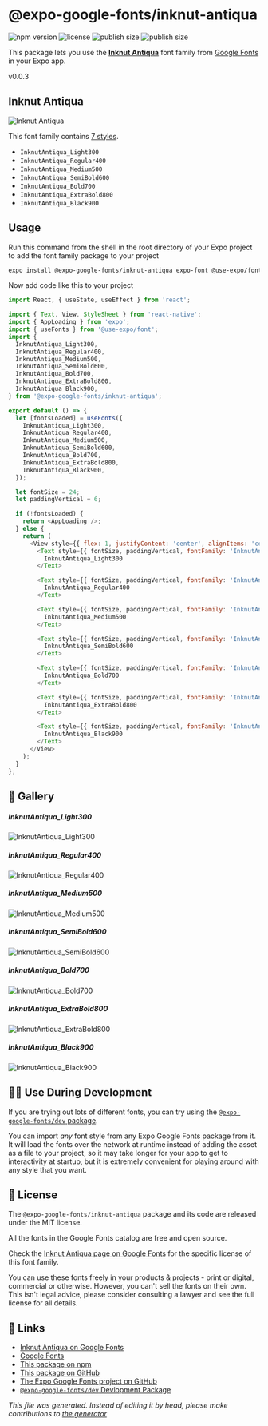 # @expo-google-fonts/inknut-antiqua

![npm version](https://flat.badgen.net/npm/v/@expo-google-fonts/inknut-antiqua)
![license](https://flat.badgen.net/github/license/expo/google-fonts)
![publish size](https://flat.badgen.net/packagephobia/install/@expo-google-fonts/inknut-antiqua)
![publish size](https://flat.badgen.net/packagephobia/publish/@expo-google-fonts/inknut-antiqua)

This package lets you use the [**Inknut Antiqua**](https://fonts.google.com/specimen/Inknut+Antiqua) font family from [Google Fonts](https://fonts.google.com/) in your Expo app.

v0.0.3

## Inknut Antiqua

![Inknut Antiqua](./font-family.png)

This font family contains [7 styles](#gallery).

- `InknutAntiqua_Light300`
- `InknutAntiqua_Regular400`
- `InknutAntiqua_Medium500`
- `InknutAntiqua_SemiBold600`
- `InknutAntiqua_Bold700`
- `InknutAntiqua_ExtraBold800`
- `InknutAntiqua_Black900`

## Usage

Run this command from the shell in the root directory of your Expo project to add the font family package to your project
```sh
expo install @expo-google-fonts/inknut-antiqua expo-font @use-expo/font
```

Now add code like this to your project
```js
import React, { useState, useEffect } from 'react';

import { Text, View, StyleSheet } from 'react-native';
import { AppLoading } from 'expo';
import { useFonts } from '@use-expo/font';
import {
  InknutAntiqua_Light300,
  InknutAntiqua_Regular400,
  InknutAntiqua_Medium500,
  InknutAntiqua_SemiBold600,
  InknutAntiqua_Bold700,
  InknutAntiqua_ExtraBold800,
  InknutAntiqua_Black900,
} from '@expo-google-fonts/inknut-antiqua';

export default () => {
  let [fontsLoaded] = useFonts({
    InknutAntiqua_Light300,
    InknutAntiqua_Regular400,
    InknutAntiqua_Medium500,
    InknutAntiqua_SemiBold600,
    InknutAntiqua_Bold700,
    InknutAntiqua_ExtraBold800,
    InknutAntiqua_Black900,
  });

  let fontSize = 24;
  let paddingVertical = 6;

  if (!fontsLoaded) {
    return <AppLoading />;
  } else {
    return (
      <View style={{ flex: 1, justifyContent: 'center', alignItems: 'center' }}>
        <Text style={{ fontSize, paddingVertical, fontFamily: 'InknutAntiqua_Light300' }}>
          InknutAntiqua_Light300
        </Text>

        <Text style={{ fontSize, paddingVertical, fontFamily: 'InknutAntiqua_Regular400' }}>
          InknutAntiqua_Regular400
        </Text>

        <Text style={{ fontSize, paddingVertical, fontFamily: 'InknutAntiqua_Medium500' }}>
          InknutAntiqua_Medium500
        </Text>

        <Text style={{ fontSize, paddingVertical, fontFamily: 'InknutAntiqua_SemiBold600' }}>
          InknutAntiqua_SemiBold600
        </Text>

        <Text style={{ fontSize, paddingVertical, fontFamily: 'InknutAntiqua_Bold700' }}>
          InknutAntiqua_Bold700
        </Text>

        <Text style={{ fontSize, paddingVertical, fontFamily: 'InknutAntiqua_ExtraBold800' }}>
          InknutAntiqua_ExtraBold800
        </Text>

        <Text style={{ fontSize, paddingVertical, fontFamily: 'InknutAntiqua_Black900' }}>
          InknutAntiqua_Black900
        </Text>
      </View>
    );
  }
};

```

## 🔡 Gallery

##### InknutAntiqua_Light300
![InknutAntiqua_Light300](./8fae03035a8fb6772fc7bcac683c4a01747a3902ede69b6897be980d35cd3c42.ttf.png)

##### InknutAntiqua_Regular400
![InknutAntiqua_Regular400](./bad6e7b6f2580d3870d5242c04a7edbb0712500e639570759d1b76b16ad225af.ttf.png)

##### InknutAntiqua_Medium500
![InknutAntiqua_Medium500](./f7bad3658649b817553e3c3a1e3b75b8b1c2f93af24d3ee0c2f491f13695cee4.ttf.png)

##### InknutAntiqua_SemiBold600
![InknutAntiqua_SemiBold600](./4249a7edc9acfbbb46d50638be038427a109d75df9478fd696a6d61ac2c6262b.ttf.png)

##### InknutAntiqua_Bold700
![InknutAntiqua_Bold700](./ed4800a911bc4a319bbb68949167b0e0c9149ae4542444b3643b0949f21dbebb.ttf.png)

##### InknutAntiqua_ExtraBold800
![InknutAntiqua_ExtraBold800](./58f6a2abd44b4a7ba81f42611ec481c40e08bed9129fec6f638b2dca583bf20d.ttf.png)

##### InknutAntiqua_Black900
![InknutAntiqua_Black900](./068486e18282d9c5300c186834bd1a055d1d4d2697ac3498756bc41e999b676b.ttf.png)


## 👩‍💻 Use During Development

If you are trying out lots of different fonts, you can try using the [`@expo-google-fonts/dev` package](https://github.com/expo/google-fonts/tree/master/font-packages/dev#readme).

You can import *any* font style from any Expo Google Fonts package from it. It will load the fonts
over the network at runtime instead of adding the asset as a file to your project, so it may take longer
for your app to get to interactivity at startup, but it is extremely convenient
for playing around with any style that you want.

## 📖 License

The `@expo-google-fonts/inknut-antiqua` package and its code are released under the MIT license.

All the fonts in the Google Fonts catalog are free and open source.

Check the [Inknut Antiqua page on Google Fonts](https://fonts.google.com/specimen/Inknut+Antiqua) for the specific license of this font family.

You can use these fonts freely in your products & projects - print or digital, commercial or otherwise. However, you can't sell the fonts on their own. This isn't legal advice, please consider consulting a lawyer and see the full license for all details.

## 🔗 Links

- [Inknut Antiqua on Google Fonts](https://fonts.google.com/specimen/Inknut+Antiqua)
- [Google Fonts](https://fonts.google.com/)
- [This package on npm](https://www.npmjs.com/package/@expo-google-fonts/inknut-antiqua)
- [This package on GitHub](https://github.com/expo/google-fonts/tree/master/font-packages/inknut-antiqua)
- [The Expo Google Fonts project on GitHub](https://github.com/expo/google-fonts)
- [`@expo-google-fonts/dev` Devlopment Package](https://github.com/expo/google-fonts/tree/master/font-packages/dev)


*This file was generated. Instead of editing it by head, please make contributions to [the generator](https://github.com/expo/google-fonts/tree/master/packages/generator)*

